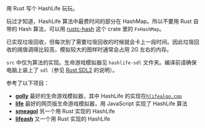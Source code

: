 用 Rust 写个 HashLife 玩玩。

玩过才知道，HashLife 算法中最费时间的部分在 HashMap。所以不要用 Rust 自带的 Hash 算法，可以用 [rustc-hash](https://crates.io/crates/rustc-hash) 这个 crate 里的 `FxHashMap`。

已实现垃圾回收，但每次到了需要垃圾回收的时候就会卡上一段时间。因此垃圾回收的阈值调得比较高，模拟较大的图样时通常会占用 2G 左右的内存。

`src` 中仅为算法的实现。生命游戏模拟器见 `hashlife-sdl` 文件夹。编译前请确保电脑上装上了 `sdl`（参见 [Rust SDL2](https://github.com/Rust-SDL2/rust-sdl2) 的说明）。

参考了以下项目：

- [**golly**](https://github.com/AlephAlpha/golly) 最好的生命游戏模拟器，其中 HashLife 的实现在[`hlifealgo.cpp`](https://github.com/AlephAlpha/golly/blob/master/gollybase/hlifealgo.cpp)
- [**life**](https://github.com/copy/life) 最好的网页版生命游戏模拟器，用 JavaScript 实现了 HashLife 算法
- [**smeagol**](https://github.com/billyrieger/smeagol) 另一个用 Rust 实现的 HashLife
- [**lifeash**](https://github.com/LU15W1R7H/lifeash) 又一个用 Rust 实现的 HashLife